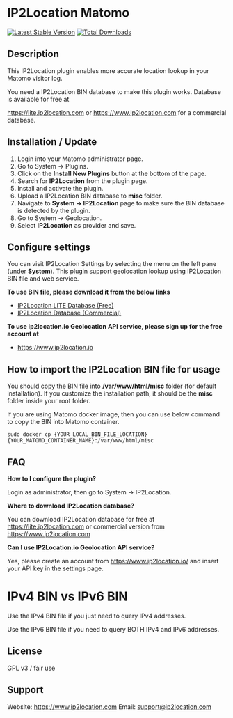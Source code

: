 # IP2Location Matomo
[![Latest Stable Version](https://img.shields.io/packagist/v/ip2location/ip2location-piwik.svg)](https://packagist.org/packages/ip2location/ip2location-piwik)
[![Total Downloads](https://img.shields.io/packagist/dt/ip2location/ip2location-piwik.svg?style=flat-square)](https://packagist.org/packages/ip2location/ip2location-piwik)

## Description

This IP2Location plugin enables more accurate location lookup in your Matomo visitor log.

You need a IP2Location BIN database to make this plugin works. Database is available for free at

https://lite.ip2location.com or https://www.ip2location.com for a commercial database.



## Installation / Update

1. Login into your Matomo administrator page.
2. Go to System → Plugins.
3. Click on the **Install New Plugins** button at the bottom of the page.
4. Search for **IP2Location** from the plugin page.
5. Install and activate the plugin.
6. Upload a IP2Location BIN database to **misc** folder.
7. Navigate to **System → IP2Location** page to make sure the BIN database is detected by the plugin.
8. Go to System → Geolocation.
9. Select **IP2Location** as provider and save.




## Configure settings

You can visit IP2Location Settings by selecting the menu on the left pane (under **System**). This plugin support geolocation lookup using IP2Location BIN file and web service.

**To use BIN file, please download it from the below links**
* [IP2Location LITE Database (Free)](https://lite.ip2location.com)
* [IP2Location Database (Commercial)](https://www.ip2location.com)

**To use ip2location.io Geolocation API service, please sign up for the free account at**

* https://www.ip2location.io

## How to import the IP2Location BIN file for usage
You should copy the BIN file into **/var/www/html/misc** folder (for default installation). If you customize the installation path, it should be the **misc** folder inside your root folder.

If you are using Matomo docker image, then you can use below command to copy the BIN into Matomo container.
```
sudo docker cp {YOUR_LOCAL_BIN_FILE_LOCATION} {YOUR_MATOMO_CONTAINER_NAME}:/var/www/html/misc
```

## FAQ

__How to I configure the plugin?__

Login as administrator, then go to System → IP2Location.



__Where to download IP2Location database?__

You can download IP2Location database for free at https://lite.ip2location.com or commercial version from https://www.ip2location.com



__Can I use IP2Location.io Geolocation API service?__

Yes, please create an account from https://www.ip2location.io/ and insert your API key in the settings page.



IPv4 BIN vs IPv6 BIN
====================

Use the IPv4 BIN file if you just need to query IPv4 addresses.

Use the IPv6 BIN file if you need to query BOTH IPv4 and IPv6 addresses.


## License

GPL v3 / fair use



## Support
Website: https://www.ip2location.com
Email: support@ip2location.com
